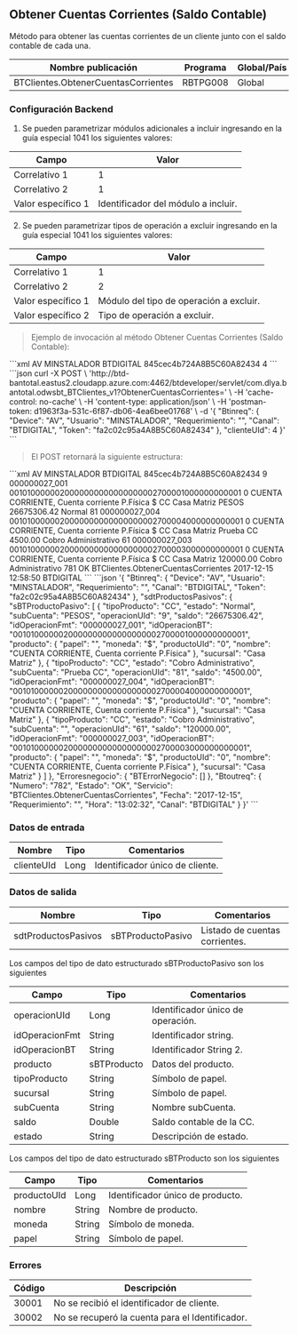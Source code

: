
## Obtener Cuentas Corrientes (Saldo Contable)

Método para obtener las cuentas corrientes de un cliente junto con el saldo contable de cada una.

Nombre publicación | Programa | Global/País
--------- | ----------- | -----------
BTClientes.ObtenerCuentasCorrientes | RBTPG008 | Global

### Configuración Backend

1) Se pueden parametrizar módulos adicionales a incluir ingresando en la guía especial 1041 los siguientes valores:

Campo | Valor
--------- | ----------- 
Correlativo 1 | 1
Correlativo 2 | 1
Valor específico 1 | Identificador del módulo a incluir.


2) Se pueden parametrizar tipos de operación a excluir ingresando en la guía especial 1041 los siguientes valores:

Campo | Valor
--------- | ----------- 
Correlativo 1 | 1
Correlativo 2 | 2
Valor específico 1 | Módulo del tipo de operación a excluir.
Valor específico 2 | Tipo de operación a excluir.	

> Ejemplo de invocación al método Obtener Cuentas Corrientes (Saldo Contable):

<code-group>
<code-block title="XML" active>
```xml
<soapenv:Envelope xmlns:soapenv="http://schemas.xmlsoap.org/soap/envelope/" xmlns:bts="http://uy.com.dlya.bantotal/BTSOA/">
   <soapenv:Header/>
   <soapenv:Body>
      <bts:BTClientes.ObtenerCuentasCorrientes>
         <bts:Btinreq>
            <bts:Device>AV</bts:Device>
            <bts:Usuario>MINSTALADOR</bts:Usuario>
            <bts:Requerimiento></bts:Requerimiento>
            <bts:Canal>BTDIGITAL</bts:Canal>
            <bts:Token>845cec4b724A8B5C60A82434</bts:Token>
         </bts:Btinreq>
         <bts:clienteUId>4</bts:clienteUId>
      </bts:BTClientes.ObtenerCuentasCorrientes>
   </soapenv:Body>
</soapenv:Envelope>
```
</code-block>
 
<code-block title="JSON">
```json
curl -X POST \
  'http://btd-bantotal.eastus2.cloudapp.azure.com:4462/btdeveloper/servlet/com.dlya.bantotal.odwsbt_BTClientes_v1?ObtenerCuentasCorrientes=' \
  -H 'cache-control: no-cache' \
  -H 'content-type: application/json' \
  -H 'postman-token: d1963f3a-531c-6f87-db06-4ea6bee01768' \
  -d '{
	"Btinreq": {
		"Device": "AV",
		"Usuario": "MINSTALADOR",
		"Requerimiento": "",
		"Canal": "BTDIGITAL",
		"Token": "fa2c02c95a4A8B5C60A82434"
	},
    "clienteUId": 4
}'
```
</code-block>
</code-group>

> El POST retornará la siguiente estructura:

<code-group>
<code-block title="XML" active>
```xml
<SOAP-ENV:Envelope xmlns:SOAP-ENV="http://schemas.xmlsoap.org/soap/envelope/" xmlns:xsd="http://www.w3.org/2001/XMLSchema" xmlns:SOAP-ENC="http://schemas.xmlsoap.org/soap/encoding/" xmlns:xsi="http://www.w3.org/2001/XMLSchema-instance">
   <SOAP-ENV:Body>
      <BTClientes.ObtenerCuentasCorrientesResponse xmlns="http://uy.com.dlya.bantotal/BTSOA/">
         <Btinreq>
            <Device>AV</Device>
            <Usuario>MINSTALADOR</Usuario>
            <Requerimiento/>
            <Canal>BTDIGITAL</Canal>
            <Token>845cec4b724A8B5C60A82434</Token>
         </Btinreq>
         <sdtProductosPasivos>
            <sBTProductoPasivo>
               <operacionUId>9</operacionUId>
               <idOperacionFmt>000000027_001</idOperacionFmt>
               <idOperacionBT>0010100000020000000000000000002700001000000000001</idOperacionBT>
               <producto>
                  <productoUId>0</productoUId>
                  <nombre>CUENTA CORRIENTE, Cuenta corriente P.Física</nombre>
                  <moneda>$</moneda>
                  <papel/>
               </producto>
               <tipoProducto>CC</tipoProducto>
               <sucursal>Casa Matriz</sucursal>
               <subCuenta>PESOS</subCuenta>
               <saldo>26675306.42</saldo>
               <estado>Normal</estado>
            </sBTProductoPasivo>
            <sBTProductoPasivo>
               <operacionUId>81</operacionUId>
               <idOperacionFmt>000000027_004</idOperacionFmt>
               <idOperacionBT>0010100000020000000000000000002700004000000000001</idOperacionBT>
               <producto>
                  <productoUId>0</productoUId>
                  <nombre>CUENTA CORRIENTE, Cuenta corriente P.Física</nombre>
                  <moneda>$</moneda>
                  <papel/>
               </producto>
               <tipoProducto>CC</tipoProducto>
               <sucursal>Casa Matriz</sucursal>
               <subCuenta>Prueba CC</subCuenta>
               <saldo>4500.00</saldo>
               <estado>Cobro Administrativo</estado>
            </sBTProductoPasivo>
            <sBTProductoPasivo>
               <operacionUId>61</operacionUId>
               <idOperacionFmt>000000027_003</idOperacionFmt>
               <idOperacionBT>0010100000020000000000000000002700003000000000001</idOperacionBT>
               <producto>
                  <productoUId>0</productoUId>
                  <nombre>CUENTA CORRIENTE, Cuenta corriente P.Física</nombre>
                  <moneda>$</moneda>
                  <papel/>
               </producto>
               <tipoProducto>CC</tipoProducto>
               <sucursal>Casa Matriz</sucursal>
               <subCuenta/>
               <saldo>120000.00</saldo>
               <estado>Cobro Administrativo</estado>
            </sBTProductoPasivo>
         </sdtProductosPasivos>
         <Erroresnegocio></Erroresnegocio>
         <Btoutreq>
            <Numero>781</Numero>
            <Estado>OK</Estado>
            <Servicio>BTClientes.ObtenerCuentasCorrientes</Servicio>
            <Fecha>2017-12-15</Fecha>
            <Requerimiento/>
            <Hora>12:58:50</Hora>
            <Canal>BTDIGITAL</Canal>
         </Btoutreq>
      </BTClientes.ObtenerCuentasCorrientesResponse>
   </SOAP-ENV:Body>
</SOAP-ENV:Envelope>
```
</code-block>
 
<code-block title="JSON">
```json
'{
	"Btinreq": {
		"Device": "AV",
		"Usuario": "MINSTALADOR",
		"Requerimiento": "",
		"Canal": "BTDIGITAL",
		"Token": "fa2c02c95a4A8B5C60A82434"
	},
    "sdtProductosPasivos": {
        "sBTProductoPasivo": [
            {
                "tipoProducto": "CC",
                "estado": "Normal",
                "subCuenta": "PESOS",
                "operacionUId": "9",
                "saldo": "26675306.42",
                "idOperacionFmt": "000000027_001",
                "idOperacionBT": "0010100000020000000000000000002700001000000000001",
                "producto": {
                    "papel": "",
                    "moneda": "$",
                    "productoUId": "0",
                    "nombre": "CUENTA CORRIENTE, Cuenta corriente P.Física"
                },
                "sucursal": "Casa Matriz"
            },
            {
                "tipoProducto": "CC",
                "estado": "Cobro Administrativo",
                "subCuenta": "Prueba CC",
                "operacionUId": "81",
                "saldo": "4500.00",
                "idOperacionFmt": "000000027_004",
                "idOperacionBT": "0010100000020000000000000000002700004000000000001",
                "producto": {
                    "papel": "",
                    "moneda": "$",
                    "productoUId": "0",
                    "nombre": "CUENTA CORRIENTE, Cuenta corriente P.Física"
                },
                "sucursal": "Casa Matriz"
            },
            {
                "tipoProducto": "CC",
                "estado": "Cobro Administrativo",
                "subCuenta": "",
                "operacionUId": "61",
                "saldo": "120000.00",
                "idOperacionFmt": "000000027_003",
                "idOperacionBT": "0010100000020000000000000000002700003000000000001",
                "producto": {
                    "papel": "",
                    "moneda": "$",
                    "productoUId": "0",
                    "nombre": "CUENTA CORRIENTE, Cuenta corriente P.Física"
                },
                "sucursal": "Casa Matriz"
            }
        ]
    },
    "Erroresnegocio": {
        "BTErrorNegocio": []
    },
    "Btoutreq": {
        "Numero": "782",
        "Estado": "OK",
        "Servicio": "BTClientes.ObtenerCuentasCorrientes",
        "Fecha": "2017-12-15",
        "Requerimiento": "",
        "Hora": "13:02:32",
        "Canal": "BTDIGITAL"
    }
}'
```
</code-block>
</code-group>

### Datos de entrada

Nombre | Tipo | Comentarios
--------- | ----------- | -----------
clienteUId | Long | Identificador único de cliente.

### Datos de salida

Nombre | Tipo | Comentarios
--------- | ----------- | -----------
sdtProductosPasivos | sBTProductoPasivo | Listado de cuentas corrientes.

Los campos del tipo de dato estructurado sBTProductoPasivo son los siguientes

Campo | Tipo | Comentarios
--------- | ----------- | -----------
operacionUId | Long | Identificador único de operación.
idOperacionFmt | String | Identificador string.
idOperacionBT | String | Identificador String 2.
producto | sBTProducto | Datos del producto.
tipoProducto | String | Símbolo de papel.
sucursal | String | Símbolo de papel.
subCuenta | String | Nombre subCuenta.
saldo | Double | Saldo contable de la CC.
estado | String | Descripción de estado.

Los campos del tipo de dato estructurado sBTProducto son los siguientes

Campo | Tipo | Comentarios
--------- | ----------- | -----------
productoUId | Long | Identificador único de producto.
nombre | String | Nombre de producto.
moneda | String | Símbolo de moneda.
papel | String | Símbolo de papel.

### Errores

Código | Descripción
--------- | -----------
30001 | No se recibió el identificador de cliente.
30002 | No se recuperó la cuenta para el Identificador.
